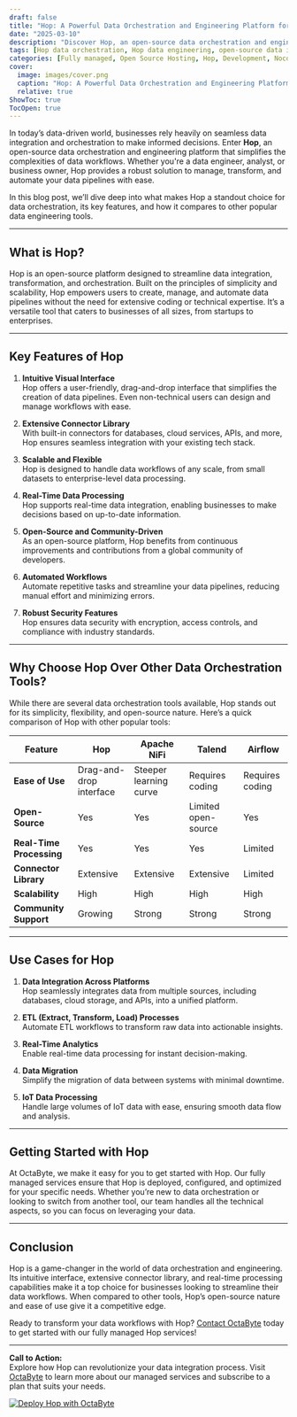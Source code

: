 ```yaml
---
draft: false
title: "Hop: A Powerful Data Orchestration and Engineering Platform for Seamless Data Integration"
date: "2025-03-10"
description: "Discover Hop, an open-source data orchestration and engineering platform designed to simplify data integration, transformation, and automation. Learn how Hop can streamline your data workflows and why it stands out among other data engineering tools."
tags: [Hop data orchestration, Hop data engineering, open-source data integration, Hop vs other tools, data automation, ETL tools, data pipeline management, Hop features, Hop benefits, data transformation tools]
categories: [Fully managed, Open Source Hosting, Hop, Development, Nocode Lowcode]
cover:
  image: images/cover.png
  caption: "Hop: A Powerful Data Orchestration and Engineering Platform for Seamless Data Integration"
  relative: true
ShowToc: true
TocOpen: true
---
```



In today’s data-driven world, businesses rely heavily on seamless data integration and orchestration to make informed decisions. Enter **Hop**, an open-source data orchestration and engineering platform that simplifies the complexities of data workflows. Whether you're a data engineer, analyst, or business owner, Hop provides a robust solution to manage, transform, and automate your data pipelines with ease.

In this blog post, we’ll dive deep into what makes Hop a standout choice for data orchestration, its key features, and how it compares to other popular data engineering tools.

---

## What is Hop?

Hop is an open-source platform designed to streamline data integration, transformation, and orchestration. Built on the principles of simplicity and scalability, Hop empowers users to create, manage, and automate data pipelines without the need for extensive coding or technical expertise. It’s a versatile tool that caters to businesses of all sizes, from startups to enterprises.

---

## Key Features of Hop

1. **Intuitive Visual Interface**  
   Hop offers a user-friendly, drag-and-drop interface that simplifies the creation of data pipelines. Even non-technical users can design and manage workflows with ease.

2. **Extensive Connector Library**  
   With built-in connectors for databases, cloud services, APIs, and more, Hop ensures seamless integration with your existing tech stack.

3. **Scalable and Flexible**  
   Hop is designed to handle data workflows of any scale, from small datasets to enterprise-level data processing.

4. **Real-Time Data Processing**  
   Hop supports real-time data integration, enabling businesses to make decisions based on up-to-date information.

5. **Open-Source and Community-Driven**  
   As an open-source platform, Hop benefits from continuous improvements and contributions from a global community of developers.

6. **Automated Workflows**  
   Automate repetitive tasks and streamline your data pipelines, reducing manual effort and minimizing errors.

7. **Robust Security Features**  
   Hop ensures data security with encryption, access controls, and compliance with industry standards.

---

## Why Choose Hop Over Other Data Orchestration Tools?

While there are several data orchestration tools available, Hop stands out for its simplicity, flexibility, and open-source nature. Here’s a quick comparison of Hop with other popular tools:

| Feature                | Hop                     | Apache NiFi           | Talend                | Airflow               |
|------------------------|-------------------------|-----------------------|-----------------------|-----------------------|
| **Ease of Use**        | Drag-and-drop interface | Steeper learning curve| Requires coding       | Requires coding       |
| **Open-Source**        | Yes                     | Yes                   | Limited open-source   | Yes                   |
| **Real-Time Processing**| Yes                     | Yes                   | Yes                   | Limited               |
| **Connector Library**  | Extensive               | Extensive             | Extensive             | Limited               |
| **Scalability**        | High                    | High                  | High                  | High                  |
| **Community Support**  | Growing                 | Strong                | Strong                | Strong                |

---

## Use Cases for Hop

1. **Data Integration Across Platforms**  
   Hop seamlessly integrates data from multiple sources, including databases, cloud storage, and APIs, into a unified platform.

2. **ETL (Extract, Transform, Load) Processes**  
   Automate ETL workflows to transform raw data into actionable insights.

3. **Real-Time Analytics**  
   Enable real-time data processing for instant decision-making.

4. **Data Migration**  
   Simplify the migration of data between systems with minimal downtime.

5. **IoT Data Processing**  
   Handle large volumes of IoT data with ease, ensuring smooth data flow and analysis.

---

## Getting Started with Hop

At OctaByte, we make it easy for you to get started with Hop. Our fully managed services ensure that Hop is deployed, configured, and optimized for your specific needs. Whether you’re new to data orchestration or looking to switch from another tool, our team handles all the technical aspects, so you can focus on leveraging your data.

---

## Conclusion

Hop is a game-changer in the world of data orchestration and engineering. Its intuitive interface, extensive connector library, and real-time processing capabilities make it a top choice for businesses looking to streamline their data workflows. When compared to other tools, Hop’s open-source nature and ease of use give it a competitive edge.

Ready to transform your data workflows with Hop? [Contact OctaByte](https://octabyte.io) today to get started with our fully managed Hop services!

---

**Call to Action:**  
Explore how Hop can revolutionize your data integration process. Visit [OctaByte](https://octabyte.io) to learn more about our managed services and subscribe to a plan that suits your needs.

[![Deploy Hop with OctaByte](/images/deploy-on-octabyte.png)](https://octabyte.io/fully-managed-open-source-services/development/nocode-lowcode/hop)
